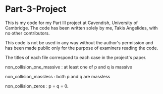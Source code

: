 # Part-3-Project

This is my code for my Part III project at Cavendish, University of Cambridge. The code has been written solely by me, Takis Angelides, with no other contributors.

This code is not be used in any way without the author's permission and has been made public only for the purpose of examiners reading the code.

The titles of each file correspond to each case in the project's paper.

non_collision_one_massive : at least one of p and q is massive

non_collision_massless : both p and q are massless

non_collision_zeros : p = q = 0.
